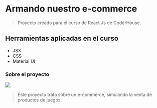 # Armando nuestro e-commerce

> Proyecto creado para el curso de React Js de CoderHouse.

## Herramientas aplicadas en el curso

- JSX
- CSS
- Material UI

### Sobre el proyecto

![](https://i.imgur.com/nwHRZJY.png)

> Este proyecto trata sobre un e-commerce, simulando la venta de productos de juegos.
